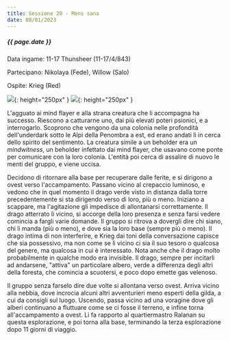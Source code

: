 ```yaml
---
title: Sessione 20 - Mens sana
date: 08/01/2023
---
```


##### {{ page.date }}

Data ingame: 11-17 Thunsheer (11-17/4/843)

Partecipano: Nikolaya (Fede), Willow (Salo)

Ospite: Krieg (Red)

![](https://www.aidedd.org/dnd/images/mind-flayer.jpg){: height="250px" } ![](https://www.aidedd.org/dnd/images/mindwitness.jpg){: height="250px" }

L'agguato ai mind flayer e alla strana creatura che li accompagna ha successo. Riescono a catturarne uno, dai più elevati poteri psionici, e a interrogarlo. Scoprono che vengono da una colonia nelle profondità dell'underdark sotto le Alpi della Penombra a est, ed erano andati lì in cerca dello spirito del sentimento. La creatura simile a un beholder era un *mindwitness*, un beholder infettato dai mind flayer, che usavano come ponte per comunicare con la loro colonia. L'entità poi cerca di assalire di nuovo le menti del gruppo, e viene uccisa.

Decidono di ritornare alla base per recuperare dalle ferite, e si dirigono a ovest verso l'accampamento. Passano vicino al crepaccio luminoso, e vedono che in quel momento il drago verde visto in distanza dalla torre precedentemente si sta dirigendo verso di loro, più o meno. Iniziano a scappare, ma l'agitazione gli impedisce di allontanarsi correttamente. Il drago atterrato lì vicino, si accorge della loro presenza e senza farsi vedere comincia a fargli varie domande. Il gruppo si ritrova a dovergli dire chi siano, chi li manda (più o meno), e dove sia la loro base (sempre più o meno). Il drago intima di non interferire, e Krieg dai toni della conversazione capisce che sia possessivo, ma non come se lì vicino ci sia il suo tesoro o qualcosa del genere, ma qualcosa in cui è interessato. Nota anche che il drago molto probabilmente in qualche modo era invisible. Il drago, sempre per incitarli ad andarsene, "attiva" un particolare albero, verde a differenza degli altri della foresta, che comincia a scuotersi, e poco dopo emette gas velenoso.

Il gruppo senza farselo dire due volte si allontana verso ovest. Arriva vicino alla nebbia, dove incrocia alcuni altri avventurieri meno esperti della gilda, a cui da consigli sul luogo. Uscendo, passa vicino ad una voragine dove gli alberi continuano a fluttuare come se ci fosse il terreno, e infine torna all'accampamento a ovest. Lì fa rapporto al quartiermastro Ralanan su questa esplorazione, e poi torna alla base, terminando la terza esplorazione dopo 11 giorni di viaggio.